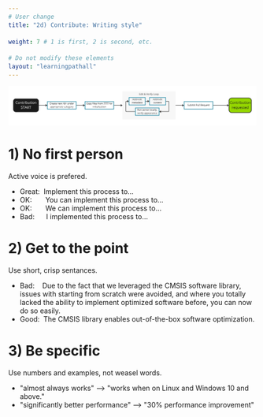 ```yaml
---
# User change
title: "2d) Contribute: Writing style"

weight: 7 # 1 is first, 2 is second, etc.

# Do not modify these elements
layout: "learningpathall"
---
```

![alt-text #center](2-contribution-process.PNG "Contribution process")

# 1) No first person
Active voice is prefered. 
* Great:&nbsp;	 	                        Implement this process to…
* OK:&nbsp;&nbsp;&nbsp;&nbsp;&nbsp;&nbsp;  	You can implement this process to…
* OK:&nbsp;&nbsp;&nbsp;&nbsp;&nbsp;&nbsp;   We can implement this process to…
* Bad:&nbsp;&nbsp;&nbsp;&nbsp;&nbsp;      	I implemented this process to…

# 2) Get to the point
Use short, crisp sentances. 
* Bad:&nbsp;&nbsp;&nbsp; Due to the fact that we leveraged the CMSIS software library, issues with starting from scratch were avoided, and where you totally lacked the ability to implement optimized software before, you can now do so easily.
* Good:&nbsp; The CMSIS library enables out-of-the-box software optimization.

# 3) Be specific
Use numbers and examples, not weasel words.
* "almost always works" --> "works when on Linux and Windows 10 and above."
* "significantly better performance" --> "30% performance improvement"
